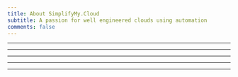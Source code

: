 ```yaml
---
title: About SimplifyMy.Cloud
subtitle: A passion for well engineered clouds using automation
comments: false
---
```


---



---



---


---


---




  
